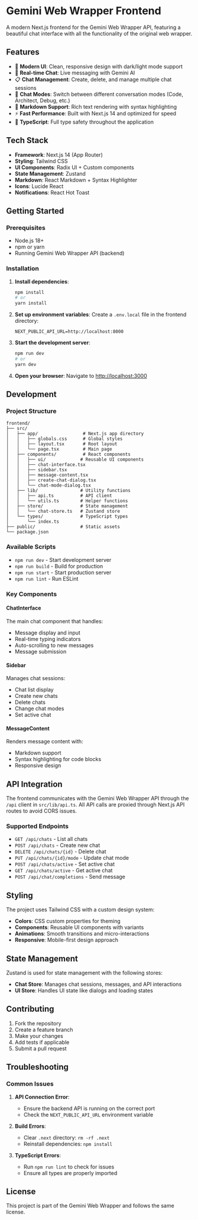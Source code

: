 # Gemini Web Wrapper Frontend

A modern Next.js frontend for the Gemini Web Wrapper API, featuring a beautiful chat interface with all the functionality of the original web wrapper.

## Features

- 🎨 **Modern UI**: Clean, responsive design with dark/light mode support
- 💬 **Real-time Chat**: Live messaging with Gemini AI
- 📋 **Chat Management**: Create, delete, and manage multiple chat sessions
- 🔧 **Chat Modes**: Switch between different conversation modes (Code, Architect, Debug, etc.)
- 📝 **Markdown Support**: Rich text rendering with syntax highlighting
- ⚡ **Fast Performance**: Built with Next.js 14 and optimized for speed
- 🎯 **TypeScript**: Full type safety throughout the application

## Tech Stack

- **Framework**: Next.js 14 (App Router)
- **Styling**: Tailwind CSS
- **UI Components**: Radix UI + Custom components
- **State Management**: Zustand
- **Markdown**: React Markdown + Syntax Highlighter
- **Icons**: Lucide React
- **Notifications**: React Hot Toast

## Getting Started

### Prerequisites

- Node.js 18+ 
- npm or yarn
- Running Gemini Web Wrapper API (backend)

### Installation

1. **Install dependencies**:
   ```bash
   npm install
   # or
   yarn install
   ```

2. **Set up environment variables**:
   Create a `.env.local` file in the frontend directory:
   ```env
   NEXT_PUBLIC_API_URL=http://localhost:8000
   ```

3. **Start the development server**:
   ```bash
   npm run dev
   # or
   yarn dev
   ```

4. **Open your browser**:
   Navigate to [http://localhost:3000](http://localhost:3000)

## Development

### Project Structure

```
frontend/
├── src/
│   ├── app/                 # Next.js app directory
│   │   ├── globals.css      # Global styles
│   │   ├── layout.tsx       # Root layout
│   │   └── page.tsx         # Main page
│   ├── components/          # React components
│   │   ├── ui/             # Reusable UI components
│   │   ├── chat-interface.tsx
│   │   ├── sidebar.tsx
│   │   ├── message-content.tsx
│   │   ├── create-chat-dialog.tsx
│   │   └── chat-mode-dialog.tsx
│   ├── lib/                # Utility functions
│   │   ├── api.ts          # API client
│   │   └── utils.ts        # Helper functions
│   ├── store/              # State management
│   │   └── chat-store.ts   # Zustand store
│   └── types/              # TypeScript types
│       └── index.ts
├── public/                 # Static assets
└── package.json
```

### Available Scripts

- `npm run dev` - Start development server
- `npm run build` - Build for production
- `npm run start` - Start production server
- `npm run lint` - Run ESLint

### Key Components

#### ChatInterface
The main chat component that handles:
- Message display and input
- Real-time typing indicators
- Auto-scrolling to new messages
- Message submission

#### Sidebar
Manages chat sessions:
- Chat list display
- Create new chats
- Delete chats
- Change chat modes
- Set active chat

#### MessageContent
Renders message content with:
- Markdown support
- Syntax highlighting for code blocks
- Responsive design

## API Integration

The frontend communicates with the Gemini Web Wrapper API through the `/api` client in `src/lib/api.ts`. All API calls are proxied through Next.js API routes to avoid CORS issues.

### Supported Endpoints

- `GET /api/chats` - List all chats
- `POST /api/chats` - Create new chat
- `DELETE /api/chats/{id}` - Delete chat
- `PUT /api/chats/{id}/mode` - Update chat mode
- `POST /api/chats/active` - Set active chat
- `GET /api/chats/active` - Get active chat
- `POST /api/chat/completions` - Send message

## Styling

The project uses Tailwind CSS with a custom design system:

- **Colors**: CSS custom properties for theming
- **Components**: Reusable UI components with variants
- **Animations**: Smooth transitions and micro-interactions
- **Responsive**: Mobile-first design approach

## State Management

Zustand is used for state management with the following stores:

- **Chat Store**: Manages chat sessions, messages, and API interactions
- **UI Store**: Handles UI state like dialogs and loading states

## Contributing

1. Fork the repository
2. Create a feature branch
3. Make your changes
4. Add tests if applicable
5. Submit a pull request

## Troubleshooting

### Common Issues

1. **API Connection Error**:
   - Ensure the backend API is running on the correct port
   - Check the `NEXT_PUBLIC_API_URL` environment variable

2. **Build Errors**:
   - Clear `.next` directory: `rm -rf .next`
   - Reinstall dependencies: `npm install`

3. **TypeScript Errors**:
   - Run `npm run lint` to check for issues
   - Ensure all types are properly imported

## License

This project is part of the Gemini Web Wrapper and follows the same license.